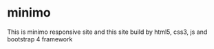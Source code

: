# minimo
This is minimo responsive site and this site build by html5, css3, js and bootstrap 4 framework
